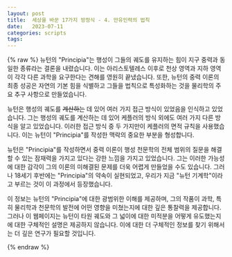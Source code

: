 ```yaml
---
layout: post
title:  세상을 바꾼 17가지 방정식 - 4. 만유인력의 법칙
date:   2023-07-11
categories: scripts
tags:
---
```

{% raw %}
뉴턴의 "Principia"는 행성이 그들의 궤도를 유지하는 힘이 지구 중력과 동일한 종류라는 결론을 내렸습니다. 이는 아리스토텔레스 이후로 천상 영역과 지하 영역이 각각 다른 과학을 요구한다는 견해를 영원히 끝냈습니다. 또한, 뉴턴의 중력 이론의 최종 성공은 자연의 기본 힘을 식별하고 그들을 법칙으로 특성화하는 것을 물리학의 주요 추구 사항으로 만들었습니다.

뉴턴은 행성의 궤도를 ~~계산하는~~ 데 있어 여러 가지 접근 방식이 있었음을 인식하고 있었습니다. 그는 행성의 궤도를 계산하는 데 있어 케플러의 방식 외에도 여러 가지 다른 방식을 알고 있었습니다. 이러한 접근 방식 중 두 가지만이 케플러의 면적 규칙을 사용했습니다. 이는 뉴턴이 "Principia"를 작성한 맥락의 중요한 부분을 형성합니다.

뉴턴은 "Principia"를 작성하면서 중력 이론이 행성 천문학의 전체 범위의 질문을 해결할 수 있는 잠재력을 가지고 있다는 강한 느낌을 가지고 있었습니다. 그는 이러한 가능성에 대한 감각이 그의 이론의 미해결된 문제를 더욱 어렵게 만들었을 수도 있습니다. 그러나 18세기 후반에는 "Principia"의 약속이 실현되었고, 우리가 지금 "뉴턴 기계학"이라고 부르는 것이 이 과정에서 등장했습니다.

이 정보는 뉴턴의 "Principia"에 대한 광범위한 이해를 제공하며, 그의 작품이 과학, 특히 물리학과 천문학의 발전에 어떤 영향을 미쳤는지에 대한 깊은 통찰력을 제공합니다. 그러나 이 웹페이지는 뉴턴이 타원 궤도와 그 넓이에 대한 미적분을 어떻게 유도했는지에 대한 구체적인 설명은 제공하지 않습니다. 이에 대한 더 구체적인 정보를 찾기 위해서는 더 깊은 연구가 필요할 것입니다.

{% endraw %}